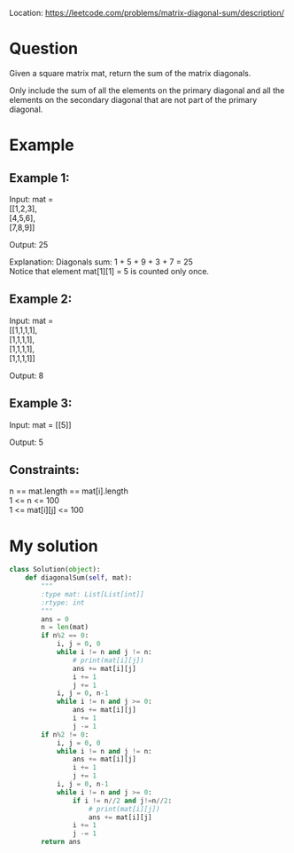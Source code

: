 Location: https://leetcode.com/problems/matrix-diagonal-sum/description/
# Question
Given a square matrix mat, return the sum of the matrix diagonals.

Only include the sum of all the elements on the primary diagonal and all the elements on the secondary diagonal that are not part of the primary diagonal.

 
# Example

## Example 1:

Input: 
mat = \
[[1,2,3],\
[4,5,6],\
[7,8,9]]

Output: 25

Explanation: Diagonals sum: 1 + 5 + 9 + 3 + 7 = 25\
Notice that element mat[1][1] = 5 is counted only once.

## Example 2:

Input: mat = \
[[1,1,1,1],\
[1,1,1,1],\
[1,1,1,1],\
[1,1,1,1]]

Output: 8

## Example 3:

Input: mat = [[5]]

Output: 5

## Constraints:

n == mat.length == mat[i].length\
1 <= n <= 100\
1 <= mat[i][j] <= 100
 

# My solution 
```python
class Solution(object):
    def diagonalSum(self, mat):
        """
        :type mat: List[List[int]]
        :rtype: int
        """
        ans = 0
        n = len(mat)
        if n%2 == 0:
            i, j = 0, 0
            while i != n and j != n:
                # print(mat[i][j])
                ans += mat[i][j]
                i += 1
                j += 1
            i, j = 0, n-1
            while i != n and j >= 0:
                ans += mat[i][j]
                i += 1
                j -= 1
        if n%2 != 0:
            i, j = 0, 0
            while i != n and j != n:
                ans += mat[i][j]
                i += 1
                j += 1
            i, j = 0, n-1
            while i != n and j >= 0:
                if i != n//2 and j!=n//2:
                    # print(mat[i][j])
                    ans += mat[i][j]
                i += 1
                j -= 1
        return ans

```
